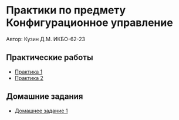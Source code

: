 # Практики по предмету Конфигурационное управление

Автор: Кузин Д.М. ИКБО-62-23

## Практические работы

* [Практика 1](https://github.com/mint1524/confUpr/blob/main/prak1.md)
* [Практика 2](https://github.com/mint1524/confUpr/blob/main/prak2.md)

## Домашние задания

* [Домашнее задание 1]()
